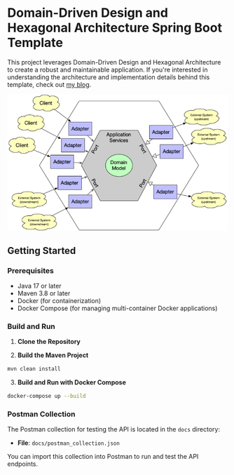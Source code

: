 # Domain-Driven Design and Hexagonal Architecture Spring Boot Template



This project leverages Domain-Driven Design and Hexagonal Architecture to create a robust and maintainable application. If you're interested in understanding the architecture and implementation details behind this template, check out [my blog](https://phamduyhieu.com/understanding-hexagonal-architecture-with-java-spring-boot-examples).


![hexagonal_architecture.png](hexagonal_architecture.png)

## Getting Started


### Prerequisites

- Java 17 or later
- Maven 3.8 or later
- Docker (for containerization)
- Docker Compose (for managing multi-container Docker applications)

### Build and Run

1. **Clone the Repository**

2. **Build the Maven Project**

```bash
mvn clean install
```

3. **Build and Run with Docker Compose**

```bash
docker-compose up --build
```

### Postman Collection

The Postman collection for testing the API is located in the `docs` directory:

- **File**: `docs/postman_collection.json`

You can import this collection into Postman to run and test the API endpoints.
